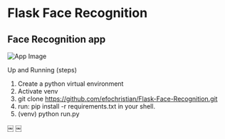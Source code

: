 # Flask Face Recognition

## Face Recognition app

![App Image](https://github.com/efochristian/uface/blob/master/app/static/img/app_view.png?raw=true)

Up and Running (steps)

1. Create a python virtual environment
2. Activate venv
3. git clone https://github.com/efochristian/Flask-Face-Recognition.git
4. run: pip install -r requirements.txt in your shell.
5. (venv) python run.py


￼
￼
